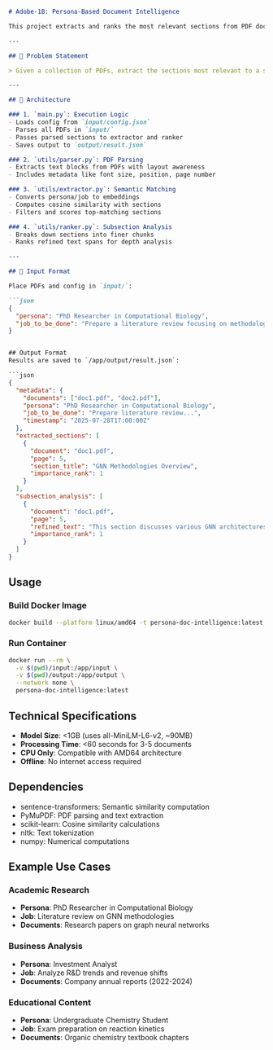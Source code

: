 

```markdown
# Adobe-1B: Persona-Based Document Intelligence

This project extracts and ranks the most relevant sections from PDF documents based on a **persona** and their **job-to-be-done**. Built for **Adobe's "Connecting the Dots" Hackathon – Round 1B**.

---

## 📌 Problem Statement

> Given a collection of PDFs, extract the sections most relevant to a specific persona's intent — **fully offline**, using models under 1GB, and executing within **60 seconds**.

---

## 🧠 Architecture

### 1. `main.py`: Execution Logic
- Loads config from `input/config.json`
- Parses all PDFs in `input/`
- Passes parsed sections to extractor and ranker
- Saves output to `output/result.json`

### 2. `utils/parser.py`: PDF Parsing
- Extracts text blocks from PDFs with layout awareness
- Includes metadata like font size, position, page number

### 3. `utils/extractor.py`: Semantic Matching
- Converts persona/job to embeddings
- Computes cosine similarity with sections
- Filters and scores top-matching sections

### 4. `utils/ranker.py`: Subsection Analysis
- Breaks down sections into finer chunks
- Ranks refined text spans for depth analysis

---

## 🧾 Input Format

Place PDFs and config in `input/`:

```json
{
  "persona": "PhD Researcher in Computational Biology",
  "job_to_be_done": "Prepare a literature review focusing on methodologies, datasets, and benchmarks"
}


## Output Format
Results are saved to `/app/output/result.json`:

```json
{
  "metadata": {
    "documents": ["doc1.pdf", "doc2.pdf"],
    "persona": "PhD Researcher in Computational Biology",
    "job_to_be_done": "Prepare literature review...",
    "timestamp": "2025-07-28T17:00:00Z"
  },
  "extracted_sections": [
    {
      "document": "doc1.pdf",
      "page": 5,
      "section_title": "GNN Methodologies Overview",
      "importance_rank": 1
    }
  ],
  "subsection_analysis": [
    {
      "document": "doc1.pdf",
      "page": 5,
      "refined_text": "This section discusses various GNN architectures...",
      "importance_rank": 1
    }
  ]
}
```

## Usage

### Build Docker Image
```bash
docker build --platform linux/amd64 -t persona-doc-intelligence:latest .
```

### Run Container
```bash
docker run --rm \
  -v $(pwd)/input:/app/input \
  -v $(pwd)/output:/app/output \
  --network none \
  persona-doc-intelligence:latest
```

## Technical Specifications
- **Model Size**: <1GB (uses all-MiniLM-L6-v2, ~90MB)
- **Processing Time**: <60 seconds for 3-5 documents
- **CPU Only**: Compatible with AMD64 architecture
- **Offline**: No internet access required

## Dependencies
- sentence-transformers: Semantic similarity computation
- PyMuPDF: PDF parsing and text extraction
- scikit-learn: Cosine similarity calculations
- nltk: Text tokenization
- numpy: Numerical computations

## Example Use Cases

### Academic Research
- **Persona**: PhD Researcher in Computational Biology
- **Job**: Literature review on GNN methodologies
- **Documents**: Research papers on graph neural networks

### Business Analysis
- **Persona**: Investment Analyst
- **Job**: Analyze R&D trends and revenue shifts
- **Documents**: Company annual reports (2022-2024)

### Educational Content
- **Persona**: Undergraduate Chemistry Student
- **Job**: Exam preparation on reaction kinetics  
- **Documents**: Organic chemistry textbook chapters

